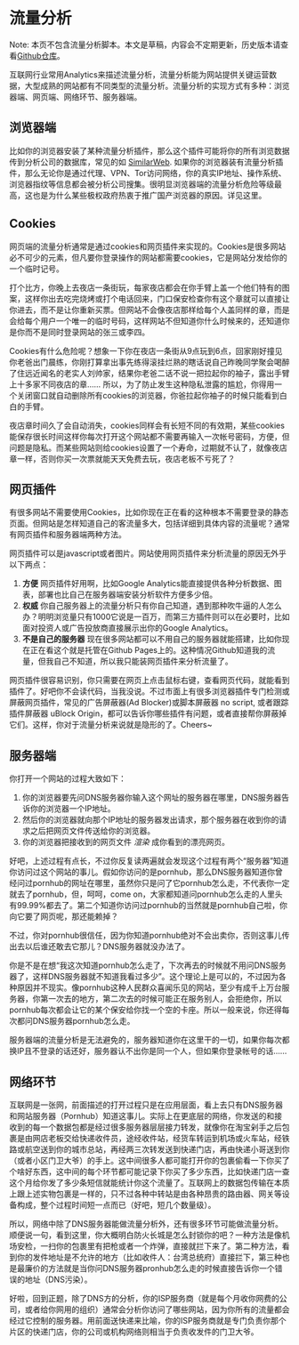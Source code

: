 # 流量分析

Note: 本页不包含流量分析脚本。本文是草稿，内容会不定期更新，历史版本请查看[Github仓库](https://github.com/diymysite/analytics/raw/master/pages/analytics.md)。

互联网行业常用Analytics来描述流量分析，流量分析能为网站提供关键运营数据，大型成熟的网站都有不同类型的流量分析。流量分析的实现方式有多种：浏览器端、网页端、网络环节、服务器端。

## 浏览器端
比如你的浏览器安装了某种流量分析插件，那么这个插件可能将你的所有浏览数据传到分析公司的数据库，常见的如 [SimilarWeb](https://similarweb.com/). 如果你的浏览器装有流量分析插件，那么无论你是通过代理、VPN、Tor访问网络，你的真实IP地址、操作系统、浏览器指纹等信息都会被分析公司搜集。很明显浏览器端的流量分析危险等级最高，这也是为什么某些极权政府热衷于推广国产浏览器的原因。详见这里。

## Cookies
网页端的流量分析通常是通过cookies和网页插件来实现的。Cookies是很多网站必不可少的元素，但凡要你登录操作的网站都需要cookies，它是网站分发给你的一个临时记号。

打个比方，你晚上去夜店一条街玩，每家夜店都会在你手臂上盖一个他们特有的图案，这样你出去吃完烧烤或打个电话回来，门口保安检查你有这个章就可以直接让你进去，而不是让你重新买票。但网站不会像夜店那样给每个人盖同样的章，而是会给每个用户一个唯一的临时号码，这样网站不但知道你什么时候来的，还知道你是你而不是同时登录网站的张三或李四。

Cookies有什么危险呢？想象一下你在夜店一条街从9点玩到6点，回家刚好撞见你老爸出门晨练，你刚打算拿出事先练得滚挂烂熟的瞎话说自己昨晚同学聚会喝醉了住远近闻名的老实人刘帅家，结果你老爸二话不说一把拉起你的袖子，露出手臂上十多家不同夜店的章…… 所以，为了防止发生这种隐私泄露的尴尬，你得用一个关闭窗口就自动删除所有cookies的浏览器，你爸拉起你袖子的时候只能看到白白的手臂。

夜店章时间久了会自动消失，cookies同样会有长短不同的有效期，某些cookies能保存很长时间这样你每次打开这个网站都不需要再输入一次帐号密码，方便，但问题是隐私。而某些网站则给cookies设置了一个寿命，过期就不认了，就像夜店章一样，否则你买一次票就能天天免费去玩，夜店老板不亏死了？

## 网页插件
有很多网站不需要使用Cookies，比如你现在正在看的这种根本不需要登录的静态页面。但网站是怎样知道自己的客流量多大，包括详细到具体内容的流量呢？通常有网页插件和服务器端两种方法。

网页插件可以是javascript或者图片。网站使用网页插件来分析流量的原因无外乎以下两点：
1. **方便** 网页插件好用啊，比如Google Analytics能直接提供各种分析数据、图表，部署也比自己在服务器端安装分析软件方便多少倍。
2. **权威** 你自己服务器上的流量分析只有你自己知道，遇到那种吹牛逼的人怎么办？明明浏览量只有1000它说是一百万，而第三方插件则可以在必要时，比如面对投资人或广告投放商直接展示出你的Google Analytics。
3. **不是自己的服务器** 现在很多网站都可以不用自己的服务器就能搭建，比如你现在正在看这个就是托管在Github Pages上的。这种情况Github知道我的流量，但我自己不知道，所以我只能装网页插件来分析流量了。

网页插件很容易识别，你只需要在网页上点击鼠标右键，查看网页代码，就能看到插件了。好吧你不会读代码，当我没说。不过市面上有很多浏览器插件专门检测或屏蔽网页插件，常见的广告屏蔽器(Ad Blocker)或脚本屏蔽器 no script, 或者跟踪插件屏蔽器 uBlock Origin，都可以告诉你哪些插件有问题，或者直接帮你屏蔽掉它们。这样，你对于流量分析来说就是隐形的了。Cheers~

## 服务器端
你打开一个网站的过程大致如下：
1. 你的浏览器要先问DNS服务器你输入这个网址的服务器在哪里，DNS服务器告诉你的浏览器一个IP地址。
2. 然后你的浏览器就向那个IP地址的服务器发出请求，那个服务器在收到你的请求之后把网页文件传送给你的浏览器。
3. 你的浏览器把接收到的网页文件 _渲染_ 成你看到的漂亮网页。

好吧，上述过程有点长，不过你反复读两遍就会发现这个过程有两个“服务器”知道你访问过这个网站的事儿。假如你访问的是pornhub，那么DNS服务器知道你曾经问过pornhub的网址在哪里，虽然你只是问了它pornhub怎么走，不代表你一定就去了pornhub，但，呵呵，come on，大家都知道问pornhub怎么走的人里头有99.99%都去了。第二个知道你访问过pornhub的当然就是pornhub自己啦，你向它要了网页呢，那还能赖掉？

不过，你对pornhub很信任，因为你知道pornhub绝对不会出卖你，否则这事儿传出去以后谁还敢去它那儿？DNS服务器就没办法了。

你是不是在想“我这次知道pornhub怎么走了，下次再去的时候就不用问DNS服务器了，这样DNS服务器就不知道我看过多少”。这个理论上是可以的，不过因为各种原因并不现实。像pornhub这种人民群众喜闻乐见的网站，至少有成千上万台服务器，你第一次去的地方，第二次去的时候可能正在服务别人，会拒绝你，所以pornhub每次都会让它的某个保安给你找一个空的卡座。所以一般来说，你还得每次都问DNS服务器pornhub怎么走。

服务器端的流量分析是无法避免的，服务器知道你在这里干的一切，如果你每次都换IP且不登录的话还好，服务器认不出你是同一个人，但如果你登录帐号的话……

## 网络环节
互联网是一张网，前面描述的打开过程只是在应用层面，看上去只有DNS服务器和网站服务器（Pornhub）知道这事儿。实际上在更底层的网络，你发送的和接收到的每一个数据包都是经过很多服务器层层接力转发，就像你在淘宝剁手之后包裹是由网店老板交给快递收件员，途经收件站，经货车转运到机场或火车站，经铁路或航空送到你的城市总站，再经两三次转发送到快递门店，再由快递小哥送到你（或者小区门卫大爷）的手上。这中间很多人都可能打开你的包裹偷看一下你买了个啥好东西，这中间的每个环节都可能记录下你买了多少东西，比如快递门店一查这个月给你发了多少条短信就能统计你这个流量了。互联网上的数据包传输在本质上跟上述实物包裹是一样的，只不过各种中转站是由各种昂贵的路由器、网关等设备构成，整个过程时间短一点而已（好吧，短几个数量级）。

所以，网络中除了DNS服务器能做流量分析外，还有很多环节可能做流量分析。顺便说一句，看到这里，你大概明白防火长城是怎么封锁你的吧？一种方法是像机场安检，一扫你的包裹里有把枪或者一个炸弹，直接就拦下来了。第二种方法，看到你的发件地址是不允许的地方（比如收件人：台湾总统府）直接拦下，第三种也是最廉价的方法就是当你问DNS服务器pronhub怎么走的时候直接告诉你一个错误的地址（DNS污染）。

好啦，回到正题，除了DNS方的分析，你的ISP服务商（就是每个月收你网费的公司，或者给你网用的组织）通常会分析你访问了哪些网站，因为你所有的流量都会经过它控制的服务器。用前面送快递来比喻，你的ISP服务商就是专门负责你那个片区的快递门店，你的公司或机构网络则相当于负责收发件的门卫大爷。
